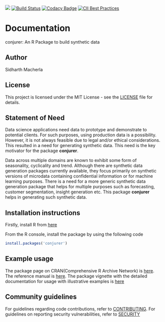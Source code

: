 [![](https://cranlogs.r-pkg.org/badges/conjurer)](https://cran.r-project.org/package=conjurer)
[![Build Status](https://travis-ci.org/SidharthMacherla/conjurer.svg?branch=master)](https://travis-ci.org/SidharthMacherla/conjurer)
[![Codacy Badge](https://api.codacy.com/project/badge/Grade/52cb239790ab41d2806108140ce36639)](https://app.codacy.com/manual/msidharthrasik/conjurer?utm_source=github.com&utm_medium=referral&utm_content=SidharthMacherla/conjurer&utm_campaign=Badge_Grade_Dashboard)
[![CII Best Practices](https://bestpractices.coreinfrastructure.org/projects/3687/badge)](https://bestpractices.coreinfrastructure.org/projects/3687)
# Documentation
conjurer: An R Package to build synthetic data

## Author
Sidharth Macherla
## License
This project is licensed under the MIT License - see the
[LICENSE](https://github.com/SidharthMacherla/conjurer/blob/master/LICENSE) file for details.
## Statement of Need
Data science applications need data to prototype and demonstrate to potential clients. For such purposes, using production data is a possibility. However, it is not always feasible due to legal and/or ethical considerations. This resulted in a need for generating synthetic data. This need is the key motivator for the package **conjurer**.

Data across multiple domains are known to exhibit some form of seasonality, cyclicality and trend. Although there are synthetic data generation packages currently available, they focus primarily on synthetic versions of microdata containing confidential information or for machine learning purposes. There is a need for a more generic synthetic data generation package that helps for multiple purposes such as forecasting, customer segmentation, insight generation etc. This package **conjurer** helps in generating such synthetic data.

## Installation instructions
Firstly, install R from [here](https://cloud.r-project.org/)

From the R console, install the package by using the following code
``` R
install.packages('conjurer')
```

## Example usage
The package page on CRAN(Comprehensive R Archive Network) is [here](https://cran.r-project.org/web/packages/conjurer/index.html). The reference manual is [here](https://cran.r-project.org/web/packages/conjurer/conjurer.pdf). The package vignette with the detailed documentation for usage with illustrative examples is [here](https://cran.r-project.org/web/packages/conjurer/vignettes/introduction_to_conjurer.html)

## Community guidelines
For guidelines regarding code contributions, refer to [CONTRIBUTING](https://github.com/SidharthMacherla/conjurer/blob/master/CONTRIBUTING.md). For guidelines on reporting security vulnerabilities, refer to [SECURITY](https://github.com/SidharthMacherla/conjurer/blob/master/SECURITY.md)
